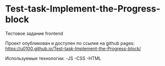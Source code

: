 # Test-task-Implement-the-Progress-block
Тестовое задание frontend

Проект опубликован и доступен по ссылке на github pages: https://u0100.github.io/Test-task-Implement-the-Progress-block/

Используемые технологии: -JS -CSS -HTML